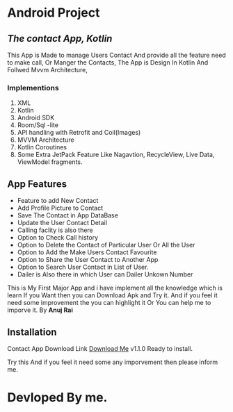 # Android Project
## _The contact App, Kotlin_

This App is Made to manage Users Contact And provide all the feature need to make call,
Or Manger the Contacts,
The App is Design In Kotlin And Follwed Mvvm Architecture,
### Implementions
 1. XML
 2. Kotlin
 3. Android SDK 
 4. Room/Sql -lite
 5. API handling with Retrofit and Coil(Images)
 6. MVVM Architecture 
 7. Kotlin Coroutines
 8. Some Extra JetPack Feature Like Nagavtion, RecycleView, Live Data, ViewModel fragments. 
 
## App Features

- Feature to add New Contact 
- Add Profile Picture to Contact
- Save The Contact in App DataBase
- Update the User Contact Detail
- Calling faclity is also there
- Option to Check Call history
- Option to Delete the Contact of Particular User Or All the User
- Option to Add the Make Users Contact Favourite
- Option to Share the User Contact to Another App
- Option to Search User Contact in List of User.
- Dailer is Also there in which User can Dailer Unkown Number

This is My First Major App and i have implement all the knowledge which is learn
If you Want then you can Download Apk and Try it.
And if you feel it need some improvement the you can highlight it 
Or You can help me to imporve it.
 By __Anuj Rai__ 


## Installation

Contact App Download Link [Download Me](https://drive.google.com/file/d/1xHgGbcgvv8BhRzbZQI_sZ2G3m4dfnekL/view?usp=sharing "Click here to Download App") v1.1.0 Ready to install.

Try this And if you feel it need some any imporvement then please inform me. 

# Devloped By me.
